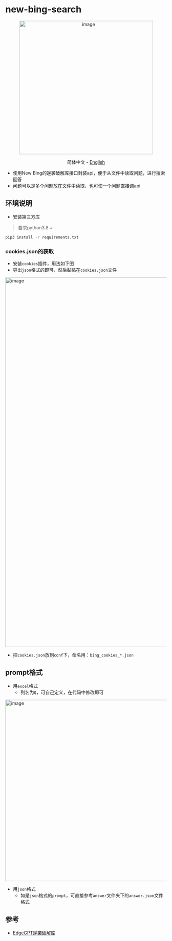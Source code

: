 # new-bing-search
<div align="center">
  <img width="417" alt="image" src="https://github.com/JimouChen/new-bing-search/assets/63119239/451014a7-57d6-4750-b010-8639779d44bf">

<a>简体中文</a> -
<a href="https://github.com/JimouChen/new-bing-search/blob/main/README.md">English</a>
</div>

- 使用New Bing的逆袭破解库接口封装api，便于从文件中读取问题，进行搜索回答
- 问题可以是多个问题放在文件中读取，也可使一个问题直接调api

## 环境说明
- 安装第三方库
> 要求python3.8 +

```bash
pip3 install -r requirements.txt
```

### cookies.json的获取
- 安装`cookies`插件，用法如下图
- 导出`json`格式的即可，然后黏贴在`cookies.json`文件
<img width="1156" alt="image" src="https://github.com/JimouChen/new-bing-search/assets/63119239/b14779d7-40ef-4f82-88d6-17d29f59c2f8">

- 把`cookies.json`放到`conf`下，命名用：`bing_cookies_*.json`

## prompt格式
- 用`excel`格式
  - 列名为`Q`，可自己定义，在代码中修改即可
<img width="567" alt="image" src="https://github.com/JimouChen/new-bing-search/assets/63119239/d1d9d4aa-b534-49e6-8d85-64578fefcbfa">

- 用`json`格式
  - 如是`json`格式的`prompt`，可直接参考`answer`文件夹下的`answer.json`文件格式
## 参考
- [EdgeGPT逆袭破解库](https://github.com/acheong08/EdgeGPT)
